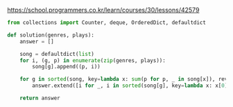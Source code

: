 https://school.programmers.co.kr/learn/courses/30/lessons/42579

```python
from collections import Counter, deque, OrderedDict, defaultdict

def solution(genres, plays):
    answer = []

    song = defaultdict(list)
    for i, (g, p) in enumerate(zip(genres, plays)):
        song[g].append((p, i))

    for g in sorted(song, key=lambda x: sum(p for p, _ in song[x]), reverse=True):
        answer.extend([i for _, i in sorted(song[g], key=lambda x: x[0], reverse=True)[:2]])

    return answer
```